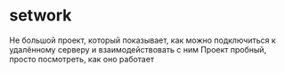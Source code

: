 # setwork
Не большой проект, который показывает, как можно подключиться к удалённому серверу и взаимодействовать с ним
Проект пробный, просто посмотреть, как оно работает